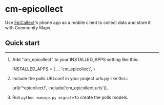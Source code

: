 # cm-epicollect


Use [EpiCollect](http://www.epicollect.net/)'s phone app as a mobile client to collect data and store it with Community Maps. 

## Quick start

-----------

1. Add "cm\_epicollect" to your INSTALLED_APPS setting like this::

    INSTALLED_APPS = (
        ...
        'cm_epicollect',
    )

2. Include the polls URLconf in your project urls.py like this::

    url(r'^epicollect/', include('cm_epicollect.urls')),

3. Run `python manage.py migrate` to create the polls models.
